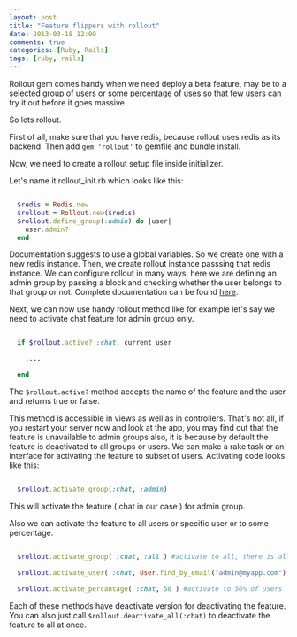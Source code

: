```yaml
---
layout: post
title: "Feature flippers with rollout"
date: 2013-03-18 12:09
comments: true
categories: [Ruby, Rails]
tags: [ruby, rails]
---
```

Rollout gem comes handy when we need deploy a beta feature, may be to a selected group of users or some percentage of uses so that few users can try it out before it goes massive.

So lets rollout.

First of all, make sure that you have redis, because rollout uses redis as its backend. Then add ```gem 'rollout'``` to gemfile and bundle install.

Now, we need to create a rollout setup file inside initializer.

Let's name it rollout_init.rb which looks like this:

```ruby

  $redis = Redis.new
  $rollout = Rollout.new($redis)
  $rollout.define_group(:admin) do |user|
    user.admin?
  end

```
Documentation suggests to use a global variables. So we create one with a new redis instance.
Then, we create rollout instance passsing that redis instance. We can configure rollout in many ways, here we are defining an admin group by passing a block and checking whether the user belongs to that group or not.
Complete documentation can be found [here](https://github.com/jamesgolick/rollout).

Next, we can now use handy rollout method like for example let's say we need to activate chat feature for admin group only.

``` ruby

  if $rollout.active? :chat, current_user

    ....

  end

```

<!--more-->


The ```$rollout.active?``` method accepts the name of the feature and the user and returns true or false.

This method is accessible in views as well as in controllers.
That's not all, if you restart your server now and look at the app, you may find out that the feature is unavailable to admin groups also, it is because by default the feature is deactivated to all groups or users. We can make a rake task or an interface for activating the feature to subset of users. Activating code looks like this:

``` ruby

  $rollout.activate_group(:chat, :admin)

```
This will activate the feature ( chat in our case ) for admin group.

Also we can activate the feature to all users or specific user or to some percentage.

``` ruby

  $rollout.activate_group( :chat, :all ) #activate to all, there is all group already by default

  $rollout.activate_user( :chat, User.find_by_email("admin@myapp.com") ) #activate to specific user

  $rollout.activate_percantage( :chat, 50 ) #activate to 50% of users

```

Each of these methods have deactivate version for deactivating the feature. You can also just call ``` $rollout.deactivate_all(:chat) ``` to deactivate the feature to all at once.
